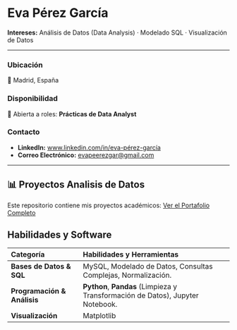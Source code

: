 # Eva Pérez García 

**Intereses:** Análisis de Datos (Data Analysis) · Modelado SQL · Visualización de Datos

---

### Ubicación
📍 Madrid, España

### Disponibilidad
💼 Abierta a roles: **Prácticas de Data Analyst** 

### Contacto
* **LinkedIn:** www.linkedin.com/in/eva-pérez-garcía
* **Correo Electrónico:** evapeerezgar@gmail.com

---

## 📊 **Proyectos Analisis de Datos**
Este repositorio contiene mis proyectos académicos:
[Ver el Portafolio Completo](https://github.com/EvaPerezGarcia/Proyectos-Analisis-de-Datos)


## Habilidades y Software

| Categoría | Habilidades y Herramientas |
| :--- | :--- |
| **Bases de Datos & SQL** | MySQL, Modelado de Datos, Consultas Complejas, Normalización. |
| **Programación & Análisis** | **Python**, **Pandas** (Limpieza y Transformación de Datos), Jupyter Notebook. |
| **Visualización** | Matplotlib |
